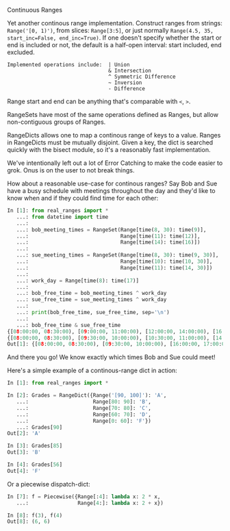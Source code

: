 Continuous Ranges

Yet another continous range implementation.  Construct ranges from strings: `Range('[0, 1)')`, from slices:
`Range[3:5]`, or just normally `Range(4.5, 35, start_inc=False, end_inc=True)`.  If one doesn't specify whether
the start or end is included or not, the default is a half-open interval: start included, end excluded.

```
Implemented operations include:  | Union
                                 & Intersection
                                 ^ Symmetric Difference
                                 ~ Inversion
                                 - Difference
```

Range start and end can be anything that's comparable with `<`, `>`.

RangeSets have most of the same operations defined as Ranges, but allow non-contiguous groups of Ranges.

RangeDicts allows one to map a continous range of keys to a value.  Ranges in RangeDicts must be mutually disjoint.
Given a key, the dict is searched quickly with the bisect module, so it's a reasonably fast implementation.

We've intentionally left out a lot of Error Catching to make the code easier to grok.  Onus is on the user to not
break things.


How about a reasonable use-case for continous ranges?  Say Bob and Sue have a busy schedule with meetings throughout
the day and they'd like to know when and if they could find time for each other:

```py
In [1]: from real_ranges import *
   ...: from datetime import time
   ...:
   ...: bob_meeting_times = RangeSet(Range[time(8, 30): time(9)],
   ...:                              Range[time(11): time(12)],
   ...:                              Range[time(14): time(16)])
   ...:
   ...: sue_meeting_times = RangeSet(Range[time(8, 30): time(9, 30)],
   ...:                              Range[time(10): time(10, 30)],
   ...:                              Range[time(11): time(14, 30)])
   ...:
   ...: work_day = Range[time(8): time(17)]
   ...:
   ...: bob_free_time = bob_meeting_times ^ work_day
   ...: sue_free_time = sue_meeting_times ^ work_day
   ...:
   ...: print(bob_free_time, sue_free_time, sep='\n')
   ...:
   ...: bob_free_time & sue_free_time
{[08:00:00, 08:30:00), [09:00:00, 11:00:00), [12:00:00, 14:00:00), [16:00:00, 17:00:00)}
{[08:00:00, 08:30:00), [09:30:00, 10:00:00), [10:30:00, 11:00:00), [14:30:00, 17:00:00)}
Out[1]: {[08:00:00, 08:30:00), [09:30:00, 10:00:00), [16:00:00, 17:00:00)}
```

And there you go!  We know exactly which times Bob and Sue could meet!


Here's a simple example of a continous-range dict in action:

```py
In [1]: from real_ranges import *

In [2]: Grades = RangeDict({Range('[90, 100]'): 'A',
   ...:                     Range[80: 90]: 'B',
   ...:                     Range[70: 80]: 'C',
   ...:                     Range[60: 70]: 'D',
   ...:                     Range[0: 60]: 'F'})
   ...: Grades[90]
Out[2]: 'A'

In [3]: Grades[85]
Out[3]: 'B'

In [4]: Grades[56]
Out[4]: 'F'
```

Or a piecewise dispatch-dict:
```py
In [7]: f = Piecewise({Range[:4]: lambda x: 2 * x,
   ...:                Range[4:]: lambda x: 2 + x})

In [8]: f(3), f(4)
Out[8]: (6, 6)
```